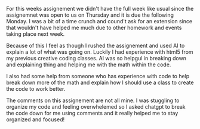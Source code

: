 For this weeks assignement we didn't have the full week like usual since the assignemnet was open to us on Thursday and it is due the following Monday. I was a bit of a time crunch and cound't ask for an extension since that wouldn't have helped me much due to other homework and events taking place next week.

Because of this I feel as though I rushed the assignement and used AI to explain a lot of what was going on. Luckily I had experience with html5 from my previous creative coding classes. AI was so helpgul in breaking down and explaining thing and helping me with the math within the code.

I also had some help from someone who has experience with code to help break down more of the math and explain how I should use a class to create the code to work better.

The comments on this assignement are not all mine. I was stuggling to organize my code and feeling overwhelemed so I asked chatgpt to break the code down for me using comments and it really helped me to stay organized and focused!